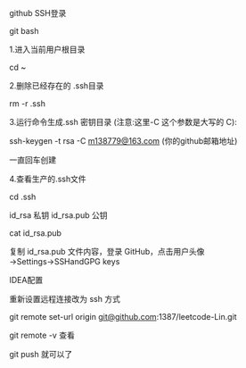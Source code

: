 github SSH登录

git bash 

1.进入当前用户根目录

cd ~

2.删除已经存在的 .ssh目录

rm -r .ssh

3.运行命令生成.ssh 密钥目录 (注意:这里-C 这个参数是大写的 C):

ssh-keygen -t rsa -C m138779@163.com (你的github邮箱地址)

一直回车创建

4.查看生产的.ssh文件

cd .ssh

id_rsa  私钥  id_rsa.pub 公钥

cat id_rsa.pub

复制 id_rsa.pub 文件内容，登录 GitHub，点击用户头像→Settings→SSHandGPG keys



IDEA配置

重新设置远程连接改为 ssh 方式

git remote set-url origin git@github.com:1387/leetcode-Lin.git

git remote -v 查看

git push 就可以了